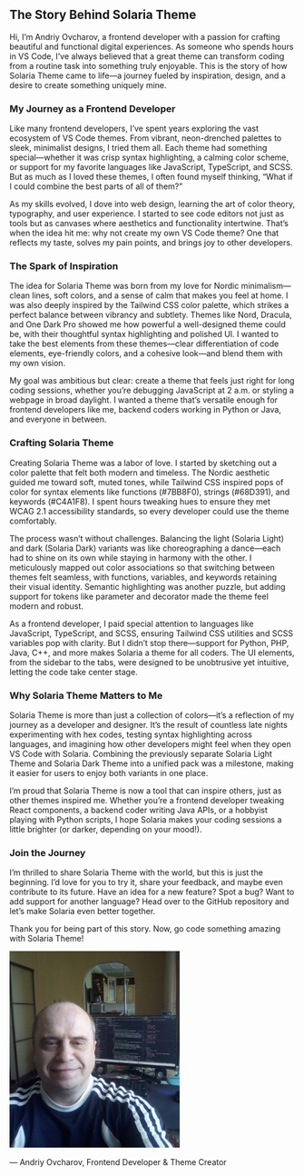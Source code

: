 ## The Story Behind Solaria Theme

Hi, I’m Andriy Ovcharov, a frontend developer with a passion for crafting beautiful and functional digital experiences. As someone who spends hours in VS Code, I’ve always believed that a great theme can transform coding from a routine task into something truly enjoyable. This is the story of how Solaria Theme came to life—a journey fueled by inspiration, design, and a desire to create something uniquely mine.

### My Journey as a Frontend Developer

Like many frontend developers, I’ve spent years exploring the vast ecosystem of VS Code themes. From vibrant, neon-drenched palettes to sleek, minimalist designs, I tried them all. Each theme had something special—whether it was crisp syntax highlighting, a calming color scheme, or support for my favorite languages like JavaScript, TypeScript, and SCSS. But as much as I loved these themes, I often found myself thinking, “What if I could combine the best parts of all of them?”

As my skills evolved, I dove into web design, learning the art of color theory, typography, and user experience. I started to see code editors not just as tools but as canvases where aesthetics and functionality intertwine. That’s when the idea hit me: why not create my own VS Code theme? One that reflects my taste, solves my pain points, and brings joy to other developers.

### The Spark of Inspiration

The idea for Solaria Theme was born from my love for Nordic minimalism—clean lines, soft colors, and a sense of calm that makes you feel at home. I was also deeply inspired by the Tailwind CSS color palette, which strikes a perfect balance between vibrancy and subtlety. Themes like Nord, Dracula, and One Dark Pro showed me how powerful a well-designed theme could be, with their thoughtful syntax highlighting and polished UI. I wanted to take the best elements from these themes—clear differentiation of code elements, eye-friendly colors, and a cohesive look—and blend them with my own vision.

My goal was ambitious but clear: create a theme that feels just right for long coding sessions, whether you’re debugging JavaScript at 2 a.m. or styling a webpage in broad daylight. I wanted a theme that’s versatile enough for frontend developers like me, backend coders working in Python or Java, and everyone in between.

### Crafting Solaria Theme

Creating Solaria Theme was a labor of love. I started by sketching out a color palette that felt both modern and timeless. The Nordic aesthetic guided me toward soft, muted tones, while Tailwind CSS inspired pops of color for syntax elements like functions (#7BB8F0), strings (#68D391), and keywords (#C4A1F8). I spent hours tweaking hues to ensure they met WCAG 2.1 accessibility standards, so every developer could use the theme comfortably.

The process wasn’t without challenges. Balancing the light (Solaria Light) and dark (Solaria Dark) variants was like choreographing a dance—each had to shine on its own while staying in harmony with the other. I meticulously mapped out color associations so that switching between themes felt seamless, with functions, variables, and keywords retaining their visual identity. Semantic highlighting was another puzzle, but adding support for tokens like parameter and decorator made the theme feel modern and robust.

As a frontend developer, I paid special attention to languages like JavaScript, TypeScript, and SCSS, ensuring Tailwind CSS utilities and SCSS variables pop with clarity. But I didn’t stop there—support for Python, PHP, Java, C++, and more makes Solaria a theme for all coders. The UI elements, from the sidebar to the tabs, were designed to be unobtrusive yet intuitive, letting the code take center stage.

### Why Solaria Theme Matters to Me

Solaria Theme is more than just a collection of colors—it’s a reflection of my journey as a developer and designer. It’s the result of countless late nights experimenting with hex codes, testing syntax highlighting across languages, and imagining how other developers might feel when they open VS Code with Solaria. Combining the previously separate Solaria Light Theme and Solaria Dark Theme into a unified pack was a milestone, making it easier for users to enjoy both variants in one place.

I’m proud that Solaria Theme is now a tool that can inspire others, just as other themes inspired me. Whether you’re a frontend developer tweaking React components, a backend coder writing Java APIs, or a hobbyist playing with Python scripts, I hope Solaria makes your coding sessions a little brighter (or darker, depending on your mood!).

### Join the Journey

I’m thrilled to share Solaria Theme with the world, but this is just the beginning. I’d love for you to try it, share your feedback, and maybe even contribute to its future. Have an idea for a new feature? Spot a bug? Want to add support for another language? Head over to the GitHub repository and let’s make Solaria even better together.

Thank you for being part of this story. Now, go code something amazing with Solaria Theme!

<img src="images/me.jpg" alt="Andriy Ovcharov" width="300px">

— Andriy Ovcharov, Frontend Developer & Theme Creator

